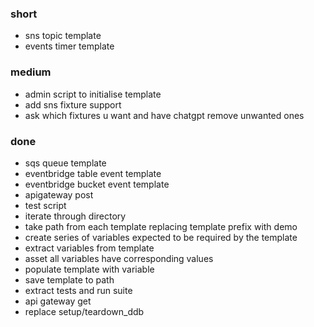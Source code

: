 ### short

- sns topic template
- events timer template

### medium

- admin script to initialise template
- add sns fixture support
- ask which fixtures u want and have chatgpt remove unwanted ones

### done

- sqs queue template
- eventbridge table event template
- eventbridge bucket event template
- apigateway post
- test script
- iterate through directory
- take path from each template replacing template prefix  with demo
- create series of variables expected to be required by the template
- extract variables from template
- asset all variables have corresponding values
- populate template with variable 
- save template to path 
- extract tests and run suite 
- api gateway get 
- replace setup/teardown_ddb
